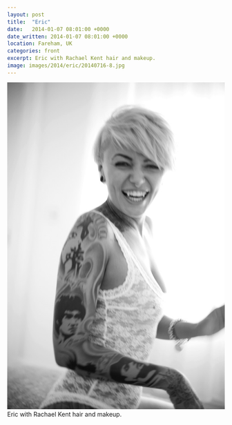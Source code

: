 ```yaml
---
layout: post
title:  "Eric"
date:   2014-01-07 08:01:00 +0000
date_written: 2014-01-07 08:01:00 +0000
location: Fareham, UK
categories: front
excerpt: Eric with Rachael Kent hair and makeup.
image: images/2014/eric/20140716-8.jpg
---
```

<img src='/images/2014/eric/20140716-8.jpg'/>
Eric with Rachael Kent hair and makeup.
